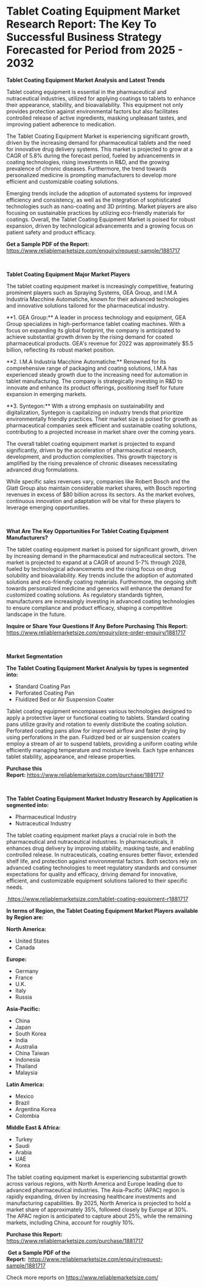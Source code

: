 <p><h1>Tablet Coating Equipment Market Research Report: The Key To Successful Business Strategy Forecasted for Period from 2025 - 2032</h1></p><p><strong>Tablet Coating Equipment Market Analysis and Latest Trends</strong></p>
<p><p>Tablet coating equipment is essential in the pharmaceutical and nutraceutical industries, utilized for applying coatings to tablets to enhance their appearance, stability, and bioavailability. This equipment not only provides protection against environmental factors but also facilitates controlled release of active ingredients, masking unpleasant tastes, and improving patient adherence to medication.</p><p>The Tablet Coating Equipment Market is experiencing significant growth, driven by the increasing demand for pharmaceutical tablets and the need for innovative drug delivery systems. This market is projected to grow at a CAGR of 5.8% during the forecast period, fueled by advancements in coating technologies, rising investments in R&D, and the growing prevalence of chronic diseases. Furthermore, the trend towards personalized medicine is prompting manufacturers to develop more efficient and customizable coating solutions.</p><p>Emerging trends include the adoption of automated systems for improved efficiency and consistency, as well as the integration of sophisticated technologies such as nano-coating and 3D printing. Market players are also focusing on sustainable practices by utilizing eco-friendly materials for coatings. Overall, the Tablet Coating Equipment Market is poised for robust expansion, driven by technological advancements and a growing focus on patient safety and product efficacy.</p></p>
<p><strong>Get a Sample PDF of the Report:&nbsp;</strong> <a href="https://www.reliablemarketsize.com/enquiry/request-sample/1881717?utm_campaign=3563&utm_medium=2&utm_source=Github&utm_content=ia&utm_term=11042025&utm_id=tablet-coating-equipment">https://www.reliablemarketsize.com/enquiry/request-sample/1881717</a></p>
<p>&nbsp;</p>
<p><strong>Tablet Coating Equipment Major Market Players</strong></p>
<p><p>The tablet coating equipment market is increasingly competitive, featuring prominent players such as Spraying Systems, GEA Group, and I.M.A Industria Macchine Automatiche, known for their advanced technologies and innovative solutions tailored for the pharmaceutical industry. </p><p>**1. GEA Group:** A leader in process technology and equipment, GEA Group specializes in high-performance tablet coating machines. With a focus on expanding its global footprint, the company is anticipated to achieve substantial growth driven by the rising demand for coated pharmaceutical products. GEA's revenue for 2022 was approximately $5.5 billion, reflecting its robust market position.</p><p>**2. I.M.A Industria Macchine Automatiche:** Renowned for its comprehensive range of packaging and coating solutions, I.M.A has experienced steady growth due to the increasing need for automation in tablet manufacturing. The company is strategically investing in R&D to innovate and enhance its product offerings, positioning itself for future expansion in emerging markets.</p><p>**3. Syntegon:** With a strong emphasis on sustainability and digitalization, Syntegon is capitalizing on industry trends that prioritize environmentally friendly practices. Their market size is poised for growth as pharmaceutical companies seek efficient and sustainable coating solutions, contributing to a projected increase in market share over the coming years.</p><p>The overall tablet coating equipment market is projected to expand significantly, driven by the acceleration of pharmaceutical research, development, and production complexities. This growth trajectory is amplified by the rising prevalence of chronic diseases necessitating advanced drug formulations. </p><p>While specific sales revenues vary, companies like Robert Bosch and the Glatt Group also maintain considerable market shares, with Bosch reporting revenues in excess of $80 billion across its sectors. As the market evolves, continuous innovation and adaptation will be vital for these players to leverage emerging opportunities.</p></p>
<p>&nbsp;</p>
<p><strong>What Are The Key Opportunities For Tablet Coating Equipment Manufacturers?</strong></p>
<p><p>The tablet coating equipment market is poised for significant growth, driven by increasing demand in the pharmaceutical and nutraceutical sectors. The market is projected to expand at a CAGR of around 5-7% through 2028, fueled by technological advancements and the rising focus on drug solubility and bioavailability. Key trends include the adoption of automated solutions and eco-friendly coating materials. Furthermore, the ongoing shift towards personalized medicine and generics will enhance the demand for customized coating solutions. As regulatory standards tighten, manufacturers are increasingly investing in advanced coating technologies to ensure compliance and product efficacy, shaping a competitive landscape in the future.</p></p>
<p><strong>Inquire or Share Your Questions If Any Before Purchasing This Report:</strong> <a href="https://www.reliablemarketsize.com/enquiry/pre-order-enquiry/1881717?utm_campaign=3563&utm_medium=2&utm_source=Github&utm_content=ia&utm_term=11042025&utm_id=tablet-coating-equipment">https://www.reliablemarketsize.com/enquiry/pre-order-enquiry/1881717</a></p>
<p>&nbsp;</p>
<p><strong>Market Segmentation</strong></p>
<p><strong>The Tablet Coating Equipment Market Analysis by types is segmented into:</strong></p>
<p><ul><li>Standard Coating Pan</li><li>Perforated Coating Pan</li><li>Fluidized Bed or Air Suspension Coater</li></ul></p>
<p><p>Tablet coating equipment encompasses various technologies designed to apply a protective layer or functional coating to tablets. Standard coating pans utilize gravity and rotation to evenly distribute the coating solution. Perforated coating pans allow for improved airflow and faster drying by using perforations in the pan. Fluidized bed or air suspension coaters employ a stream of air to suspend tablets, providing a uniform coating while efficiently managing temperature and moisture levels. Each type enhances tablet stability, appearance, and release properties.</p></p>
<p><strong>Purchase this Report:&nbsp;</strong><a href="https://www.reliablemarketsize.com/purchase/1881717?utm_campaign=3563&utm_medium=2&utm_source=Github&utm_content=ia&utm_term=11042025&utm_id=tablet-coating-equipment">https://www.reliablemarketsize.com/purchase/1881717</a></p>
<p>&nbsp;</p>
<p><strong>The Tablet Coating Equipment Market Industry Research by Application is segmented into:</strong></p>
<p><ul><li>Pharmaceutical Industry</li><li>Nutraceutical Industry</li></ul></p>
<p><p>The tablet coating equipment market plays a crucial role in both the pharmaceutical and nutraceutical industries. In pharmaceuticals, it enhances drug delivery by improving stability, masking taste, and enabling controlled release. In nutraceuticals, coating ensures better flavor, extended shelf life, and protection against environmental factors. Both sectors rely on advanced coating technologies to meet regulatory standards and consumer expectations for quality and efficacy, driving demand for innovative, efficient, and customizable equipment solutions tailored to their specific needs.</p></p>
<p><a href="https://www.reliablemarketsize.com/tablet-coating-equipment-r1881717?utm_campaign=3563&utm_medium=2&utm_source=Github&utm_content=ia&utm_term=11042025&utm_id=tablet-coating-equipment">&nbsp;https://www.reliablemarketsize.com/tablet-coating-equipment-r1881717</a></p>
<p><strong>In terms of Region, the Tablet Coating Equipment Market Players available by Region are:</strong></p>
<p>
    <p> <strong> North America: </strong>
        <ul>
            <li>United States</li>
            <li>Canada</li>
        </ul>
        </p> 
    <p> <strong> Europe: </strong>
        <ul>
            <li>Germany</li>
            <li>France</li>
            <li>U.K.</li>
            <li>Italy</li>
            <li>Russia</li>
        </ul>
        </p> 
    <p> <strong> Asia-Pacific: </strong>
        <ul>
            <li>China</li>
            <li>Japan</li>
            <li>South Korea</li>
            <li>India</li>
            <li>Australia</li>
            <li>China Taiwan</li>
            <li>Indonesia</li>
            <li>Thailand</li>
            <li>Malaysia</li>
        </ul>
        </p> 
    <p> <strong> Latin America: </strong>
        <ul>
            <li>Mexico</li>
            <li>Brazil</li>
            <li>Argentina Korea</li>
            <li>Colombia</li>
        </ul>
        </p> 
    <p> <strong> Middle East & Africa: </strong>
        <ul>
            <li>Turkey</li>
            <li>Saudi</li>
            <li>Arabia</li>
            <li>UAE</li>
            <li>Korea</li>
        </ul>
    </p>
    </p>
<p><p>The tablet coating equipment market is experiencing substantial growth across various regions, with North America and Europe leading due to advanced pharmaceutical industries. The Asia-Pacific (APAC) region is rapidly expanding, driven by increasing healthcare investments and manufacturing capabilities. By 2025, North America is projected to hold a market share of approximately 35%, followed closely by Europe at 30%. The APAC region is anticipated to capture about 25%, while the remaining markets, including China, account for roughly 10%.</p></p>
<p><strong>Purchase this Report: </strong><a href="https://www.reliablemarketsize.com/purchase/1881717?utm_campaign=3563&utm_medium=2&utm_source=Github&utm_content=ia&utm_term=11042025&utm_id=tablet-coating-equipment">https://www.reliablemarketsize.com/purchase/1881717</a></p>
<p>&nbsp;<strong>Get a Sample PDF of the Report:&nbsp;&nbsp;</strong><a href="https://www.reliablemarketsize.com/enquiry/request-sample/1881717?utm_campaign=3563&utm_medium=2&utm_source=Github&utm_content=ia&utm_term=11042025&utm_id=tablet-coating-equipment">https://www.reliablemarketsize.com/enquiry/request-sample/1881717</a></p>
<p><strong></strong></p>
<p>Check more reports on <a href="https://www.reliablemarketsize.com/?utm_campaign=3563&utm_medium=2&utm_source=Github&utm_content=ia&utm_term=11042025&utm_id=tablet-coating-equipment">https://www.reliablemarketsize.com/</a></p>